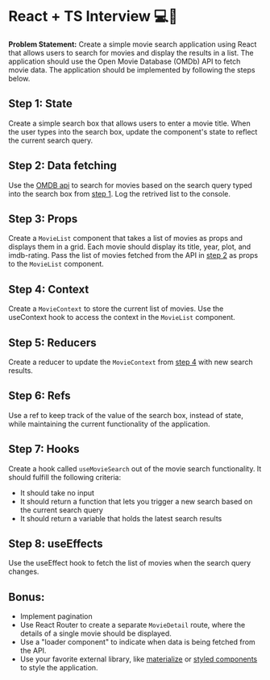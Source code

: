 # React + TS Interview 💻🎤

**Problem Statement:**
Create a simple movie search application using React that allows users to search for movies and display the results in a list. The application should use the Open Movie Database (OMDb) API to fetch movie data. The application should be implemented by following the steps below.

## Step 1: State

Create a simple search box that allows users to enter a movie title. When the user types into the search box, update the component's state to reflect the current search query.

## Step 2: Data fetching

Use the [OMDB api](https://www.omdbapi.com/) to search for movies based on the search query typed into the search box from [step 1](#step-1-state). Log the retrived list to the console.

## Step 3: Props

Create a `MovieList` component that takes a list of movies as props and displays them in a grid. Each movie should display its title, year, plot, and imdb-rating. Pass the list of movies fetched from the API in [step 2](#step-2-data-fetching) as props to the `MovieList` component.

## Step 4: Context

Create a `MovieContext` to store the current list of movies. Use the useContext hook to access the context in the `MovieList` component.

## Step 5: Reducers

Create a reducer to update the `MovieContext` from [step 4](#step-4-context) with new search results.

## Step 6: Refs

Use a ref to keep track of the value of the search box, instead of state, while maintaining the current functionality of the application.

## Step 7: Hooks

Create a hook called `useMovieSearch` out of the movie search functionality. It should fulfill the following criteria:

- It should take no input
- It should return a function that lets you trigger a new search based on the current search query
- It should return a variable that holds the latest search results

## Step 8: useEffects

Use the useEffect hook to fetch the list of movies when the search query changes.

## Bonus:

- Implement pagination
- Use React Router to create a separate `MovieDetail` route, where the details of a single movie should be displayed.
- Use a "loader component" to indicate when data is being fetched from the API.
- Use your favorite external library, like [materialize]() or [styled components]() to style the application.
